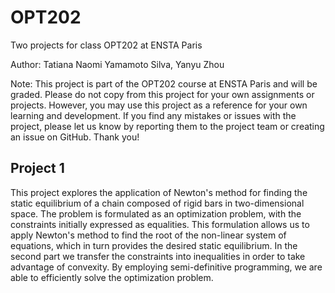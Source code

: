 # OPT202
Two projects for class OPT202 at ENSTA Paris

Author: Tatiana Naomi Yamamoto Silva, Yanyu Zhou

Note: This project is part of the OPT202 course at ENSTA Paris and will be graded. Please do not copy from this project for your own assignments or projects. However, you may use this project as a reference for your own learning and development. If you find any mistakes or issues with the project, please let us know by reporting them to the project team or creating an issue on GitHub. Thank you!

## Project 1
This project explores the application of Newton's method for finding the static equilibrium of a chain composed of rigid bars in two-dimensional space. The problem is formulated as an optimization problem, with the constraints initially expressed as equalities. This formulation allows us to apply Newton's method to find the root of the non-linear system of equations, which in turn provides the desired static equilibrium. In the second part we transfer the constraints into inequalities in order to take advantage of convexity. By employing semi-definitive programming, we are able to efficiently solve the optimization problem.

